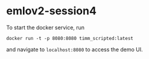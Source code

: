 # emlov2-session4

To start the docker service, run

```
docker run -t -p 8080:8080 timm_scripted:latest
```

and navigate to ```localhost:8080``` to access the demo UI.
